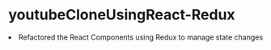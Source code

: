 # youtubeCloneUsingReact-Redux

 <li>Refactored the React Components using Redux to manage state changes</li>
